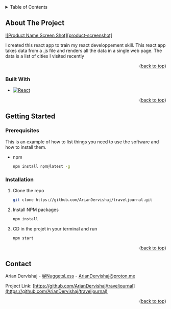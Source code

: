 <!-- TABLE OF CONTENTS -->
<details>
  <summary>Table of Contents</summary>
  <ol>
    <li>
      <a href="#about-the-project">About The Project</a>
      <ul>
        <li><a href="#built-with">Built With</a></li>
      </ul>
    </li>
    <li>
      <a href="#getting-started">Getting Started</a>
      <ul>
        <li><a href="#prerequisites">Prerequisites</a></li>
        <li><a href="#installation">Installation</a></li>
      </ul>
    </li>
  </ol>
</details>




<!-- ABOUT THE PROJECT -->
## About The Project

[![Product Name Screen Shot][product-screenshot]](https://user-images.githubusercontent.com/65165041/204176257-354eca47-0c9a-4243-8bd2-48f4fec210f2.png)

I created this react app to train my react developpement skill.
This react app takes data from a .js file and renders all the data in a single web page.
The data is a list of cities I visited recently

<p align="right">(<a href="#readme-top">back to top</a>)</p>



### Built With

* [![React][React.js]][React-url]

<p align="right">(<a href="#readme-top">back to top</a>)</p>



## Getting Started

### Prerequisites

This is an example of how to list things you need to use the software and how to install them.
* npm
  ```sh
  npm install npm@latest -g
  ```

### Installation

1. Clone the repo
   ```sh
   git clone https://github.com/ArianDervishaj/traveljournal.git
   ```
3. Install NPM packages
   ```sh
   npm install
   ```
4. CD in the projet in your terminal and run 
   ```sh
   npm start
   ```

<p align="right">(<a href="#readme-top">back to top</a>)</p>



<!-- CONTACT -->
## Contact

Arian Dervishaj - [@NuggetsLess](https://twitter.com/NuggetsLess) - ArianDervishaj@proton.me

Project Link: [https://github.com/ArianDervishaj/traveljournal](https://github.com/ArianDervishaj/traveljournal)

<p align="right">(<a href="#readme-top">back to top</a>)</p>




<!-- MARKDOWN LINKS & IMAGES -->
<!-- https://www.markdownguide.org/basic-syntax/#reference-style-links -->
[React.js]: https://img.shields.io/badge/React-20232A?style=for-the-badge&logo=react&logoColor=61DAFB
[React-url]: https://reactjs.org/


